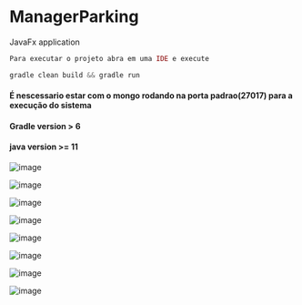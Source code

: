 # ManagerParking
JavaFx application 

~~~php
Para executar o projeto abra em uma IDE e execute
~~~

~~~java
gradle clean build && gradle run
~~~

#### É nescessario estar com o mongo rodando na porta padrao(27017) para a execução do sistema
#### Gradle version > 6 
#### java version >= 11

![image](https://user-images.githubusercontent.com/57408709/131681789-9d72fc42-6015-492b-a3e3-91f08aea6725.png)

![image](https://user-images.githubusercontent.com/57408709/131681996-77cf7674-932d-4447-a16d-2e326333b169.png)

![image](https://user-images.githubusercontent.com/57408709/131682117-e5250dda-aa90-4204-87eb-058f98896567.png)

![image](https://user-images.githubusercontent.com/57408709/131682259-da46b430-37de-42e4-9869-8fe80dddccae.png)


![image](https://user-images.githubusercontent.com/57408709/131682788-6b88ef60-a878-485b-b5fc-dda6b11d4695.png)

![image](https://user-images.githubusercontent.com/57408709/131682902-88e3afd8-dc93-4117-8b49-722265206303.png)


![image](https://user-images.githubusercontent.com/57408709/131683201-64890714-4608-4333-9f1e-5e4eda529ed3.png)

![image](https://user-images.githubusercontent.com/57408709/131683473-24e9ff1a-dab4-4535-b6bb-54c59a4c25ef.png)



